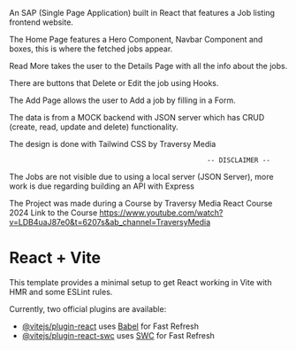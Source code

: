 An SAP (Single Page Application) built in React that features a Job listing frontend website. 

The Home Page features a Hero Component, Navbar Component and boxes, this is where the fetched jobs appear. 

Read More takes the user to the Details Page with all the info about the jobs. 

There are buttons that Delete or Edit the job using Hooks.

The Add Page allows the user to Add a job by filling in a Form. 

The data is from a MOCK backend with JSON server which has CRUD (create, read, update and delete) functionality.

The design is done with Tailwind CSS by Traversy Media


                                                      -- DISCLAIMER --

The Jobs are not visible due to using a local server (JSON Server), more work is due regarding building an API with Express

The Project was made during a Course by Traversy Media React Course 2024
Link to the Course https://www.youtube.com/watch?v=LDB4uaJ87e0&t=6207s&ab_channel=TraversyMedia



# React + Vite

This template provides a minimal setup to get React working in Vite with HMR and some ESLint rules.

Currently, two official plugins are available:

- [@vitejs/plugin-react](https://github.com/vitejs/vite-plugin-react/blob/main/packages/plugin-react/README.md) uses [Babel](https://babeljs.io/) for Fast Refresh
- [@vitejs/plugin-react-swc](https://github.com/vitejs/vite-plugin-react-swc) uses [SWC](https://swc.rs/) for Fast Refresh
